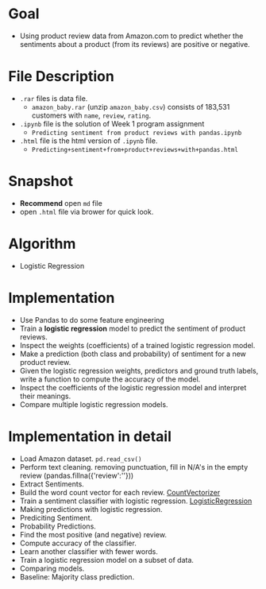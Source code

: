 # Goal
- Using product review data from Amazon.com to predict whether the sentiments about a product (from its reviews) are positive or negative.
# File Description
- `.rar` files is data file.
  - `amazon_baby.rar` (unzip `amazon_baby.csv`) consists of 183,531 customers with `name`, `review`, `rating`.
- `.ipynb` file is the solution of Week 1 program assignment
  - `Predicting sentiment from product reviews with pandas.ipynb`
- `.html` file is the html version of `.ipynb` file.
  - `Predicting+sentiment+from+product+reviews+with+pandas.html`
# Snapshot
- **Recommend** open `md` file
- open `.html` file via brower for quick look.
# Algorithm
- Logistic Regression
# Implementation
- Use Pandas to do some feature engineering
- Train a **logistic regression** model to predict the sentiment of product reviews.
- Inspect the weights (coefficients) of a trained logistic regression model.
- Make a prediction (both class and probability) of sentiment for a new product review.
- Given the logistic regression weights, predictors and ground truth labels, write a function to compute the accuracy of the model.
- Inspect the coefficients of the logistic regression model and interpret their meanings.
- Compare multiple logistic regression models.
# Implementation in detail
- Load Amazon dataset. `pd.read_csv()`
- Perform text cleaning. removing punctuation, fill in N/A's in the empty review (pandas.fillna({'review':''}))
- Extract Sentiments.
- Build the word count vector for each review. [CountVectorizer](http://scikit-learn.org/stable/modules/feature_extraction.html#text-feature-extraction)
- Train a sentiment classifier with logistic regression. [LogisticRegression](http://scikit-learn.org/stable/modules/generated/sklearn.linear_model.LogisticRegression.html)
- Making predictions with logistic regression.
- Prediciting Sentiment.
- Probability Predictions.
- Find the most positive (and negative) review.
- Compute accuracy of the classifier.
- Learn another classifier with fewer words.
- Train a logistic regression model on a subset of data.
- Comparing models.
- Baseline: Majority class prediction.

